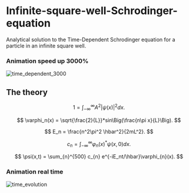 # Infinite-square-well-Schrodinger-equation
Analytical solution to the Time-Dependent Schrodinger equation for a particle in an infinite square well.

### Animation speed up 3000%
![time_dependent_3000](https://github.com/timothypholmes/Infinite-square-well-Schrodinger-equation/blob/master/time_dependent_3000.gif)

## The theory

$$
1 = \int_{-\infty}^{\infty} A^{2}|\psi(x)|^{2} dx.
$$

$$
\varphi_n(x) = \sqrt{\frac{2}{L}}*sin\Big(\frac{n\pi x}{L}\Big).
$$

$$
E_n = \frac{n^2\pi^2 \hbar^2}{2mL^2}.
$$

$$
c_n = \int_{-\infty}^{\infty} \varphi_n(x)^{*} \psi(x,0) dx.
$$

$$
\psi(x,t) = \sum_{n}^{500} c_{n} e^{-iE_nt/\hbar}\varphi_{n}(x).
$$

### Animation real time
![time_evolution](https://github.com/timothypholmes/Infinite-square-well-Schrodinger-equation/blob/master/time_evolution.gif)
